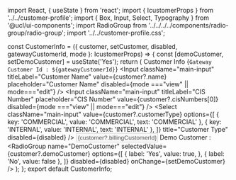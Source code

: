 import React, { useState } from 'react';
import { IcustomerProps } from '../../customer-profile';
import { Box, Input, Select, Typography } from '@ucl/ui-components';
import RadioGroup from '../../../../components/radio-group/radio-group';
import '../../customer-profile.css';

const CustomerInfo = ({
  customer,
  setCustomer,
  disabled,
  gatewayCustomerId,
  mode
}: IcustomerProps) => {
  const [demoCustomer, setDemoCustomer] = useState<string>('Yes');
  return (
    <Box className="section">
      <Typography variant="h3" className="main-header" fontStyle="italic">
        Customer Info
      </Typography>
      <Box className="sub-section">
        <Typography variant="subtitle1" fontStyle="italic" className="sub-head">
          {`Gateway Customer Id : ${gatewayCustomerId}`}
        </Typography>
        <Box className="main-container">
          <Input
            className="main-input"
            titleLabel="Customer Name"
            value={customer?.name}
            placeholder="Customer Name"
            disabled={mode ==="view" || mode==="edit"}
          />
          <Input
            className="main-input"
            titleLabel="CIS Number"
            placeholder="CIS Number"
            value={customer?.cisNumbers[0]}
            disabled={mode ==="view" || mode==="edit"}
          />
        </Box>
        <Box className="main-container">
          <Select
            className="main-input"
            value={customer?.customerType}
            options={[
              { key: 'COMMERCIAL', value: 'COMMERCIAL', text: 'COMMERCIAL' },
              { key: 'INTERNAL', value: 'INTERNAL', text: 'INTERNAL' },
            ]}
            title="Customer Type"
            disabled={disabled}
          />
          <Input
            className="main-input"
            titleLabel="Billing Profile Id"
            placeholder="Billing profile Id"
            value={customer?.billingCustomerId}
            disabled={disabled}
          />
        </Box>
        <Box className="main-checkgroup">
          <Typography variant="body1">Demo Customer :</Typography>
          <RadioGroup
            name="DemoCustomer"
            selectedValue={customer?.demoCustomer}
            options={[
              {
                label: 'Yes',
                value: true,
              },
              { label: 'No', value: false },
            ]}
            disabled={disabled}
            onChange={setDemoCustomer}
          />
        </Box>
      </Box>
    </Box>
  );
};
export default CustomerInfo;

